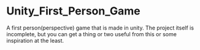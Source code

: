 # Unity_First_Person_Game
A first person(perspective) game that is made in unity. The project itself is incomplete, but you can get a thing or two useful from this or some inspiration at the least.
